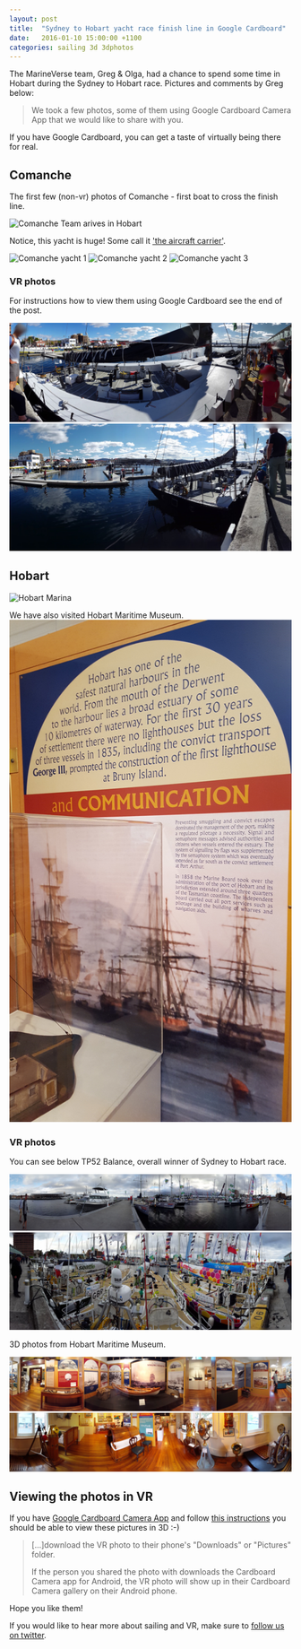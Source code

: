 ```yaml
---
layout: post
title:  "Sydney to Hobart yacht race finish line in Google Cardboard"
date:   2016-01-10 15:00:00 +1100
categories: sailing 3d 3dphotos
---
```


The MarineVerse team, Greg & Olga, had a chance to spend some time in Hobart during the Sydney to Hobart race. Pictures and comments by Greg below:

 > We took a few photos, some of them using Google Cardboard Camera App that we would like to share with you.

If you have Google Cardboard, you can get a taste of virtually being there for real.

<!--more-->

## Comanche

The first few (non-vr) photos of Comanche - first boat to cross the finish line.

![Comanche Team arives in Hobart](/assets/hobart/20151228_223410.jpg)

Notice, this yacht is huge! Some call it ['the aircraft carrier'](http://www.yachtingworld.com/yachts-and-gear/comanche-yacht-63102).

![Comanche yacht 1](/assets/hobart/20151229_085429.jpg)
![Comanche yacht 2](/assets/hobart/20151229_085642.jpg)
![Comanche yacht 3](/assets/hobart/20151229_085933.jpg)

### VR photos

For instructions how to view them using Google Cardboard see the end of the post.

![Comanche VR 1](/assets/hobart/IMG_20151229_085711.vr.jpg)
![Comanche VR 2](/assets/hobart/IMG_20151229_090001.vr.jpg)

## Hobart

![Hobart Marina](/assets/hobart/20160101_191929.jpg)

We have also visited Hobart Maritime Museum.
![Hobart Maritime Museum](/assets/hobart/20160104_120858.jpg)

### VR photos

You can see below TP52 Balance, overall winner of Sydney to Hobart race.

![Hobart Marina 1](/assets/hobart/IMG_20160101_192002.vr.jpg)
![Hobart Marina 2](/assets/hobart/IMG_20160101_193802.vr.jpg)

3D photos from Hobart Maritime Museum.

![Hobart Maritime Museum 1](/assets/hobart/IMG_20160104_120637.vr.jpg)
![Hobart Maritime Museum 2](/assets/hobart/IMG_20160104_121237.vr.jpg)


## Viewing the photos in VR


If you have [Google Cardboard Camera App](https://play.google.com/store/apps/details?id=com.google.vr.cyclops&hl=en) and follow [this instructions](https://support.google.com/cardboard/answer/6333620?hl=en) you should be able to view these pictures in 3D :-)

 > [...]download the VR photo to their phone's "Downloads" or "Pictures" folder.
 >
 > If the person you shared the photo with downloads the Cardboard
 > Camera app for Android, the VR photo will show up in their Cardboard Camera gallery on their Android phone.

Hope you like them!

If you would like to hear more about sailing and VR, make sure to [follow us on twitter](https://twitter.com/MarineVerseVR).